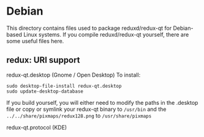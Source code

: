 
Debian
====================
This directory contains files used to package reduxd/redux-qt
for Debian-based Linux systems. If you compile reduxd/redux-qt yourself, there are some useful files here.

## redux: URI support ##


redux-qt.desktop  (Gnome / Open Desktop)
To install:

	sudo desktop-file-install redux-qt.desktop
	sudo update-desktop-database

If you build yourself, you will either need to modify the paths in
the .desktop file or copy or symlink your redux-qt binary to `/usr/bin`
and the `../../share/pixmaps/redux128.png` to `/usr/share/pixmaps`

redux-qt.protocol (KDE)

